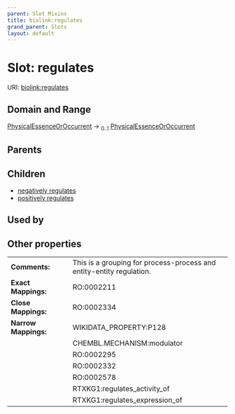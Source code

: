 ```yaml
---
parent: Slot Mixins
title: biolink:regulates
grand_parent: Slots
layout: default
---
```


# Slot: regulates




URI: [biolink:regulates](https://w3id.org/biolink/vocab/regulates)

## Domain and Range

[PhysicalEssenceOrOccurrent](PhysicalEssenceOrOccurrent.md) ->  <sub>0..1</sub> [PhysicalEssenceOrOccurrent](PhysicalEssenceOrOccurrent.md)

## Parents


## Children

 *  [negatively regulates](negatively_regulates.md)
 *  [positively regulates](positively_regulates.md)

## Used by


## Other properties

|  |  |  |
| --- | --- | --- |
| **Comments:** | | This is a grouping for process-process and entity-entity regulation. |
| **Exact Mappings:** | | RO:0002211 |
| **Close Mappings:** | | RO:0002334 |
| **Narrow Mappings:** | | WIKIDATA_PROPERTY:P128 |
|  | | CHEMBL.MECHANISM:modulator |
|  | | RO:0002295 |
|  | | RO:0002332 |
|  | | RO:0002578 |
|  | | RTXKG1:regulates_activity_of |
|  | | RTXKG1:regulates_expression_of |

